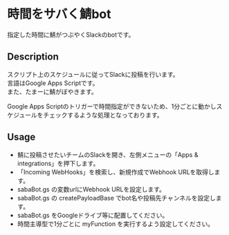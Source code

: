 # 時間をサバく鯖bot

指定した時間に鯖がつぶやくSlackのbotです。

## Description
スクリプト上のスケジュールに従ってSlackに投稿を行います。  
言語はGoogle Apps Scriptです。  
また、たまーに鯖がぼやきます。  
  
Google Apps Scriptのトリガーで時間指定ができないため、1分ごとに動かしスケジュールをチェックするような処理となっております。

## Usage
- 鯖に投稿させたいチームのSlackを開き、左側メニューの「Apps & integrations」を押下します。
- 「Incoming WebHooks」を検索し、新規作成でWebhook URLを取得します。
- sabaBot.gs の変数urlにWebhook URLを設定します。
- sabaBot.gs の createPayloadBase でbot名や投稿先チャンネルを設定します。
- sabaBot.gs をGoogleドライブ等に配置してください。
- 時間主導型で1分ごとに myFunction を実行するよう設定してください。
